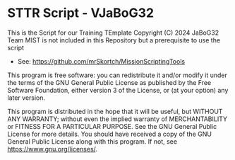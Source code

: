 # STTR Script - VJaBoG32

This is the Script for our Training TEmplate
Copyright (C) 2024  JaBoG32 Team
MIST is not included in this Repository but a prerequisite to use the script
- See: https://github.com/mrSkortch/MissionScriptingTools

This program is free software: you can redistribute it and/or modify
it under the terms of the GNU General Public License as published by
the Free Software Foundation, either version 3 of the License, or
(at your option) any later version.

This program is distributed in the hope that it will be useful,
but WITHOUT ANY WARRANTY; without even the implied warranty of
MERCHANTABILITY or FITNESS FOR A PARTICULAR PURPOSE. See the
GNU General Public License for more details.
You should have received a copy of the GNU General Public License
along with this program.  If not, see <https://www.gnu.org/licenses/>.